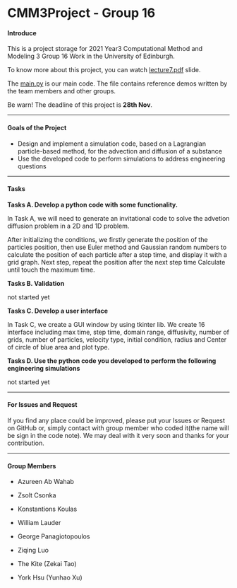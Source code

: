 # CMM3Project - Group 16

#### Introduce

This is a project storage for 2021 Year3 Computational Method and Modeling 3 Group 16 Work in the University of Edinburgh.

To know more about this project, you can watch [lecture7.pdf][1] slide.

The [main.py][2] is our main code. The file contains reference demos written by the team members and other groups.

Be warn! The deadline of this project is **28th Nov**.

---

#### Goals of the Project

- Design and implement a simulation code, based on a Lagrangian particle-based method, for the advection and diffusion of a substance
- Use the developed code to perform simulations to address engineering questions

---

#### Tasks

**Tasks A. Develop a python code with some functionality.**
  
In Task A, we will need to generate an invitational code to solve the advetion diffusion problem in a 2D and 1D problem.

After initializing the conditions, we firstly generate the position of the particles position, then use Euler method and Gaussian random numbers to calculate the position of each particle after a step time, and display it with a grid graph. Next step, repeat the position after the next step time Calculate until touch the maximum time.

**Tasks B. Validation**
  
not started yet

**Tasks C. Develop a user interface**
  
In Task C, we create a GUI window by using tkinter lib. We create 16 interface including max time, step time, domain range, diffusivity, number of grids, number of particles, velocity type, initial condition, radius and Center of circle of blue area and plot type.

**Tasks D. Use the python code you developed to perform the following engineering simulations**

not started yet

---

#### For Issues and Request

If you find any place could be improved, please put your Issues or Request on GitHub or, simply contact with group member who coded it(the name will be sign in the code note). We may deal with it very soon and thanks for your contribution.

---

#### Group Members

- Azureen Ab Wahab

- Zsolt Csonka

- Konstantions Koulas

- William Lauder

- George Panagiotopoulos

- Ziqing Luo

- The Kite (Zekai Tao)

- York Hsu (Yunhao Xu)

[1]: https://github.com/WDRshadow/CMM3Project/blob/master/lecture7.pdf
[2]: https://github.com/WDRshadow/CMM3Project/blob/master/main.py
